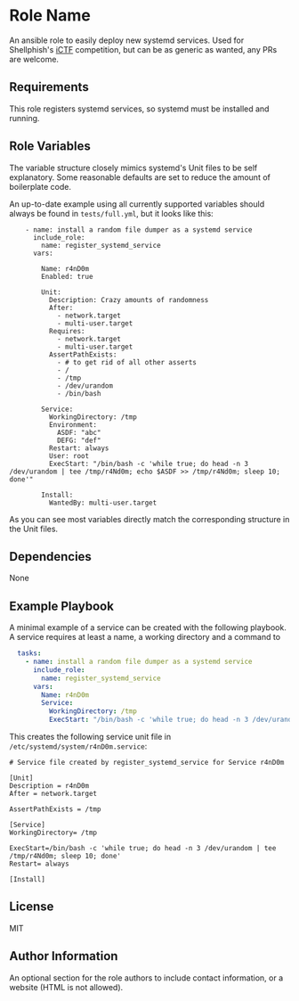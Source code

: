 Role Name
=========

An ansible role to easily deploy new systemd services. Used for Shellphish's [iCTF](https://github.com/shellphish/ictf-framework) competition, but can be as generic as wanted, any PRs are welcome.

Requirements
------------

This role registers systemd services, so systemd must be installed and running.

Role Variables
--------------

The variable structure closely mimics systemd's Unit files to be self explanatory. Some reasonable defaults are set to reduce the amount of boilerplate code.

An up-to-date example using all currently supported variables should always be found in `tests/full.yml`, but it looks like this:
```
    - name: install a random file dumper as a systemd service
      include_role:
        name: register_systemd_service
      vars:

        Name: r4nD0m
        Enabled: true

        Unit:
          Description: Crazy amounts of randomness
          After:
            - network.target
            - multi-user.target
          Requires:
            - network.target
            - multi-user.target
          AssertPathExists:
            - # to get rid of all other asserts
            - /
            - /tmp
            - /dev/urandom
            - /bin/bash

        Service:
          WorkingDirectory: /tmp
          Environment:
            ASDF: "abc"
            DEFG: "def"
          Restart: always
          User: root
          ExecStart: "/bin/bash -c 'while true; do head -n 3 /dev/urandom | tee /tmp/r4Nd0m; echo $ASDF >> /tmp/r4Nd0m; sleep 10; done'"

        Install:
          WantedBy: multi-user.target
```
As you can see most variables directly match the corresponding structure in the Unit files.


Dependencies
------------

None

Example Playbook
----------------

A minimal example of a service can be created with the following playbook. A service requires at least a name, a working directory and a command to

```yaml
  tasks:
    - name: install a random file dumper as a systemd service
      include_role:
        name: register_systemd_service
      vars:
        Name: r4nD0m
        Service:
          WorkingDirectory: /tmp
          ExecStart: "/bin/bash -c 'while true; do head -n 3 /dev/urandom | tee /tmp/r4Nd0m; sleep 10; done'"
```

This creates the following service unit file in `/etc/systemd/system/r4nD0m.service`:
```
# Service file created by register_systemd_service for Service r4nD0m

[Unit]
Description = r4nD0m
After = network.target

AssertPathExists = /tmp

[Service]
WorkingDirectory= /tmp

ExecStart=/bin/bash -c 'while true; do head -n 3 /dev/urandom | tee /tmp/r4Nd0m; sleep 10; done'
Restart= always

[Install]
```

License
-------

MIT

Author Information
------------------

An optional section for the role authors to include contact information, or a website (HTML is not allowed).
